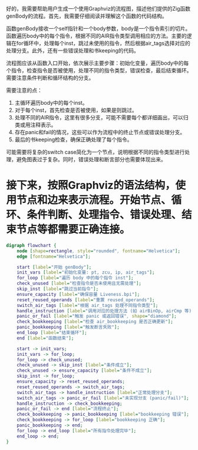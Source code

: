 好的，我需要帮助用户生成一个使用Graphviz的流程图，描述他们提供的Zig函数genBody的流程。首先，我需要仔细阅读并理解这个函数的代码结构。

函数genBody接收一个self指针和一个body参数，body是一个指令索引的切片。函数遍历body中的每个指令，根据不同的AIR指令类型调用相应的方法。主要的逻辑在for循环中，处理每个inst，跳过未使用的指令，然后根据air_tags选择对应的处理分支。此外，还有一些错误处理和书keeping的代码。

流程图应该从函数入口开始，依次展示主要步骤：初始化变量，遍历body中的每个指令，检查指令是否被使用，处理不同的指令类型，错误检查，最后结束循环。需要注意条件判断和循环结构的分支。

需要注意的点：
1. 主循环遍历body中的每个inst。
2. 对于每个inst，首先检查是否被使用，如果是则跳过。
3. 处理不同的AIR指令，这里有很多分支，可能不需要每个都详细画出，可以归类或用注释表示。
4. 存在panic和fail的情况，这些可以作为流程中的终止节点或错误处理分支。
5. 最后的书keeping检查，确保正确处理了每个指令。

可能需要将复杂的switch case简化为一个节点，说明根据不同的指令类型进行处理，避免图表过于复杂。同时，错误处理和断言部分也需要体现出来。

接下来，按照Graphviz的语法结构，使用节点和边来表示流程。开始节点、循环、条件判断、处理指令、错误处理、结束节点等都需要正确连接。
================================================
```dot
digraph flowchart {
    node [shape=rectangle, style="rounded", fontname="Helvetica"];
    edge [fontname="Helvetica"];

    start [label="开始 genBody"];
    init_vars [label="初始化变量: pt, zcu, ip, air_tags"];
    for_loop [label="遍历 body 中的每个指令 inst"];
    check_unused [label="检查指令是否未使用且无需处理"];
    skip_inst [label="跳过当前指令"];
    ensure_capacity [label="确保容量 Liveness.bpi"];
    reset_reused_operands [label="重置 reused_operands"];
    switch_air_tags [label="根据 air_tags 处理不同指令类型"];
    handle_instruction [label="调用对应的处理方法 (如 airBinOp, airCmp 等)"];
    panic_or_fail [label="触发 panic 或返回错误", shape="diamond"];
    check_bookkeeping [label="检查 air_bookkeeping 是否正确更新"];
    panic_bookkeeping [label="触发断言失败"];
    end_loop [label="结束循环"];
    end [label="函数结束"];

    start -> init_vars;
    init_vars -> for_loop;
    for_loop -> check_unused;
    check_unused -> skip_inst [label="条件成立"];
    check_unused -> ensure_capacity [label="条件不成立"];
    skip_inst -> for_loop;
    ensure_capacity -> reset_reused_operands;
    reset_reused_operands -> switch_air_tags;
    switch_air_tags -> handle_instruction [label="正常处理分支"];
    switch_air_tags -> panic_or_fail [label="未实现分支 (panic/fail)"];
    handle_instruction -> check_bookkeeping;
    panic_or_fail -> end [label="流程终止"];
    check_bookkeeping -> panic_bookkeeping [label="bookkeeping 错误"];
    check_bookkeeping -> for_loop [label="bookkeeping 正确"];
    panic_bookkeeping -> end;
    for_loop -> end_loop [label="所有指令处理完毕"];
    end_loop -> end;
}
```